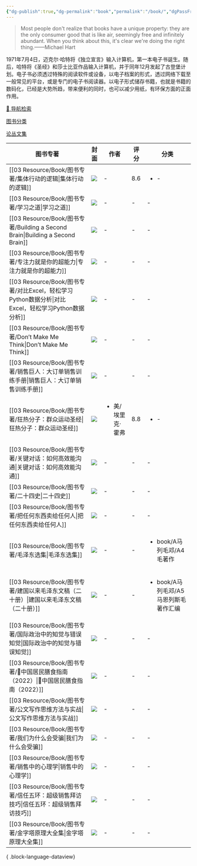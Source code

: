 ```yaml
---
{"dg-publish":true,"dg-permalink":"book","permalink":"/book/","dgPassFrontmatter":true}
---
```




> Most people don't realize that books have a unique property: they are the only consumer good that is like air, seemingly free and infinitely abundant. When you think about this, it's clear we're doing the right thing.——Michael Hart


1971年7月4日，迈克尔·哈特将《独立宣言》输入计算机，第一本电子书诞生。随后，哈特将《圣经》和莎士比亚作品输入计算机，并于同年12月发起了古登堡计划。电子书必须透过特殊的阅读软件或设备，以电子档案的形式，透过网络下载至一般常见的平台，或是专门的电子书阅读器。以电子形式储存书籍，也就是书籍的数码化，已经是大势所趋，带来便利的同时，也可以减少用纸，有环保方面的正面作用。

[🔎 导航检索](🔎%20导航检索.md)

[图书分类](%E9%A5%B6%E4%B8%B0%E4%B9%A6%E6%88%BF%208dc59f7e00d74b6197240d02fa291423/%E5%9B%BE%E4%B9%A6%E5%88%86%E7%B1%BB%2081b98c6fba004392b7ee8fc0a3ec7e9f.md)

[论丛文集](%E9%A5%B6%E4%B8%B0%E4%B9%A6%E6%88%BF%208dc59f7e00d74b6197240d02fa291423/%E8%AE%BA%E4%B8%9B%E6%96%87%E9%9B%86%20159bf9f7f9424562af7431797b386803.csv)



| 图书专著                                                                          | 封面      | 作者                         | 评分  | 分类                                       |
| ----------------------------------------------------------------------------- | ------- | -------------------------- | --- | ---------------------------------------- |
| [[03 Resource/Book/图书专著/集体行动的逻辑\|集体行动的逻辑]]                                 | ![](\-) | \-                         | 8.6 | <ul><li>\-</li></ul>                     |
| [[03 Resource/Book/图书专著/学习之道\|学习之道]]                                       | ![](\-) | \-                         | \-  | \-                                       |
| [[03 Resource/Book/图书专著/Building a Second Brain\|Building a Second Brain]] | ![](\-) | \-                         | \-  | \-                                       |
| [[03 Resource/Book/图书专著/专注力就是你的超能力\|专注力就是你的超能力]]                           | ![](\-) | \-                         | \-  | \-                                       |
| [[03 Resource/Book/图书专著/对比Excel，轻松学习Python数据分析\|对比Excel，轻松学习Python数据分析]]   | ![](\-) | \-                         | \-  | \-                                       |
| [[03 Resource/Book/图书专著/Don’t Make Me Think\|Don’t Make Me Think]]         | ![](\-) | \-                         | \-  | \-                                       |
| [[03 Resource/Book/图书专著/销售巨人：大订单销售训练手册\|销售巨人：大订单销售训练手册]]                   | ![](\-) | \-                         | \-  | \-                                       |
| [[03 Resource/Book/图书专著/狂热分子：群众运动圣经\|狂热分子：群众运动圣经]]                         | ![](\-) | <ul><li>美/埃里克·霍弗</li></ul> | 8.8 | <ul><li>\-</li></ul>                     |
| [[03 Resource/Book/图书专著/关键对话：如何高效能沟通\|关键对话：如何高效能沟通]]                       | ![](\-) | \-                         | \-  | \-                                       |
| [[03 Resource/Book/图书专著/二十四史\|二十四史]]                                       | ![](\-) | \-                         | \-  | \-                                       |
| [[03 Resource/Book/图书专著/把任何东西卖给任何人\|把任何东西卖给任何人]]                           | ![](\-) | \-                         | \-  | \-                                       |
| [[03 Resource/Book/图书专著/毛泽东选集\|毛泽东选集]]                                     | ![](\-) | \-                         | \-  | <ul><li>book/A马列毛邓/A4毛著作</li></ul>       |
| [[03 Resource/Book/图书专著/建国以来毛泽东文稿（二十册）\|建国以来毛泽东文稿（二十册）]]                   | ![](\-) | \-                         | \-  | <ul><li>book/A马列毛邓/A5马恩列斯毛著作汇编</li></ul> |
| [[03 Resource/Book/图书专著/国际政治中的知觉与错误知觉\|国际政治中的知觉与错误知觉]]                     | ![](\-) | \-                         | \-  | \-                                       |
| [[03 Resource/Book/图书专著/🥦中国居民膳食指南（2022）\|🥦中国居民膳食指南（2022）]]               | ![](\-) | \-                         | \-  | \-                                       |
| [[03 Resource/Book/图书专著/公文写作思维方法与实战\|公文写作思维方法与实战]]                         | ![](\-) | \-                         | \-  | \-                                       |
| [[03 Resource/Book/图书专著/我们为什么会受骗\|我们为什么会受骗]]                               | ![](\-) | \-                         | \-  | \-                                       |
| [[03 Resource/Book/图书专著/销售中的心理学\|销售中的心理学]]                                 | ![](\-) | \-                         | \-  | \-                                       |
| [[03 Resource/Book/图书专著/信任五环：超级销售拜访技巧\|信任五环：超级销售拜访技巧]]                     | ![](\-) | \-                         | \-  | \-                                       |
| [[03 Resource/Book/图书专著/金字塔原理大全集\|金字塔原理大全集]]                               | ![](\-) | \-                         | \-  | \-                                       |

{ .block-language-dataview}
